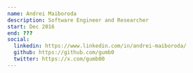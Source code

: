 ```yaml
---
name: Andrei Maiboroda
description: Software Engineer and Researcher
start: Dec 2016
end: ???
social:
  linkedin: https://www.linkedin.com/in/andrei-maiboroda/
  github: https://github.com/gumb0
  twitter: https://x.com/gumb00
---
```


